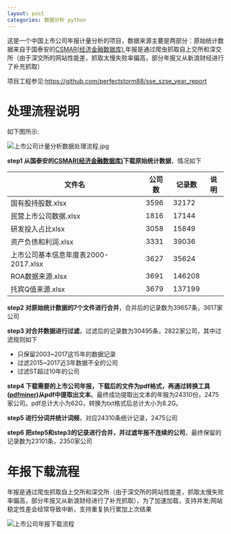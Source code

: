 ```yaml
---
layout: post
categories: 数据分析 python
---
```


这是一个中国上市公司年报计量分析的项目，数据来源主要是两部分：原始统计数据来自于国泰安的[CSMAR(经济金融数据库)](http://cn.gtadata.com/),年报是通过爬虫抓取自上交所和深交所（由于深交所的网站性能差，抓取太慢失败率偏高，部分年报又从新浪财经进行了补充抓取）

项目工程参见:https://github.com/perfectstorm88/sse_szse_year_report

# 处理流程说明
如下图所示:

![上市公司计量分析数据处理流程.jpg](http://img.lichangzhen.top/tina/20190806上市公司计量分析数据处理流程.jpg)

**step1 从国泰安的[CSMAR(经济金融数据库)](http://cn.gtadata.com/)下载原始统计数据**，情况如下

| 文件名 | 公司数 | 记录数 | 说明 |
| --- | --- | --- | --- |
| 国有股持股数.xlsx | 3596 | 32172 |   |
| 民营上市公司数据.xlsx | 1816 | 17144 |   |
| 研发投入占比xlsx | 3058 | 15849 |   |
| 资产负债和利润.xlsx | 3331 | 39036 |   |
| 上市公司基本信息年度表2000-2017.xlsx | 3627 | 35624 |   |
| ROA数据来源.xlsx | 3691 | 146208 |   |
| 托宾Q值来源.xlsx | 3679 | 137199 |   |


**step2 对原始统计数据的7个文件进行合并**，合并后的记录数为39657条，3617家公司

**step3 对合并数据进行过滤**，过滤后的记录数为30495条，2822家公司，其中过滤规则如下

- 只保留2003~2017这15年的数据记录
- 过滤2015~2017近3年数据不全的公司
- 过滤ST超过10年的公司

**step4 下载需要的上市公司年报，下载后的文件为pdf格式，再通过转换工具([pdfminer](https://github.com/euske/pdfminer))从pdf中提取出文本**。最终成功提取出文本的年报为24310份，2475家公司。pdf总计大小为62G，转换为txt格式后总计大小为8.2G。

**step5 进行分词并统计词频**，对应24310条统计记录，2475公司

**step6 把step5和step3的记录进行合并，并过滤年报不连续的公司**，最终保留的记录数为23101条，2350家公司



# 年报下载流程

年报是通过爬虫抓取自上交所和深交所（由于深交所的网站性能差，抓取太慢失败率偏高，部分年报又从新浪财经进行了补充抓取），为了加速加载，支持并发;网站稳定性差会经常导致中断，支持重复执行累加上次结果

![上市公司年报下载流程](http://img.lichangzhen.top/tina/20190806上市公司年报下载流程.jpg)






